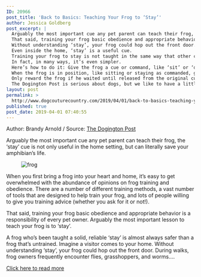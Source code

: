```yaml
---
ID: 20966
post_title: 'Back to Basics: Teaching Your Frog to ‘Stay’'
author: Jessica Goldberg
post_excerpt: |
  Arguably the most important cue any pet parent can teach their frog, the ‘stay’ cue is not only useful in the home setting, but can literally save your amphibian’s life.
  That said, training your frog basic obedience and appropriate behavior is a responsibility of every pet owner.
  Without understanding ‘stay’, your frog could hop out the front door.
  Even inside the home, ‘stay’ is a useful cue.
  Training your frog to stay is not taught in the same way that other cues, commands, and tricks are taught.
  In fact, in many ways, it’s even simpler.
  Here’s how to do it: Give the frog a cue or command, like ‘sit’ or ‘down’.
  When the frog is in position, like sitting or staying as commanded, give verbal praise, like “good boy/girl”, “that’s Mommy’s best tadpole,” or “I don’t care what the others say, you ARE a prince!” Release the frog from the original cue with another cue, like “okay” or “free” to signal to them that they’re free to get up or hop from their position.
  Only reward the frog if he waited until released from the original cue to move.
  The Dogington Post is serious about dogs, but we like to have a little fun, too!
layout: post
permalink: >
  http://www.dogcouturecountry.com/2019/04/01/back-to-basics-teaching-your-frog-to-stay/
published: true
post_date: 2019-04-01 07:40:55
---
```

<p class="article-info-author-source"> <span>Author: Brandy Arnold</span>&nbsp;/&nbsp;<span>Source: <a href="https://www.dogingtonpost.com/back-to-basics-teaching-your-frog-to-stay/" target="_blank">The Dogington Post</a></span> </p> <p>Arguably the most important cue any pet parent can teach their frog, the ‘stay’ cue is not only useful in the home setting, but can literally save your amphibian’s life.</p>
<figure><img alt="frog" sizes="(max-width: 1000px) 100vw, 1000px" src="https://www.dogingtonpost.com/wp-content/uploads/2019/03/stay-min.jpg" srcset="https://www.dogingtonpost.com/wp-content/uploads/2019/03/stay-min.jpg 1000w, https://www.dogingtonpost.com/wp-content/uploads/2019/03/stay-min-300x200.jpg 300w, https://www.dogingtonpost.com/wp-content/uploads/2019/03/stay-min-610x407.jpg 610w"></figure>
<p>When you first bring a frog into your heart and home, it’s easy to get overwhelmed with the abundance of opinions on frog training and obedience. There are a number of different training methods, a vast number of tools that are designed to help train your frog, and lots of people willing to give you training advice (whether you ask for it or not!).</p>
<p>That said, training your frog basic obedience and appropriate behavior is a responsibility of every pet owner. Arguably the most important lesson to teach your frog is to ‘stay’.</p>
<p>A frog who’s been taught a solid, reliable ‘stay’ is almost always safer than a frog that’s untrained. Imagine a visitor comes to your home. Without understanding ‘stay’, your frog could hop out the front door. During walks, frog owners frequently encounter flies, grasshoppers, and worms....</p> <p class="article-info-more"> <a href="https://www.dogingtonpost.com/back-to-basics-teaching-your-frog-to-stay/" target="_blank">Click here to read more</a> </p>